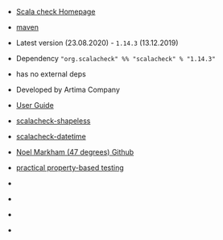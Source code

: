 - [Scala check Homepage](https://www.scalacheck.org)
- [maven](https://mvnrepository.com/artifact/org.scalacheck/scalacheck)
- Latest version (23.08.2020) - `1.14.3` (13.12.2019)
- Dependency `"org.scalacheck" %% "scalacheck" % "1.14.3"`
- has no external deps
- Developed by Artima Company
- [User Guide](https://github.com/typelevel/scalacheck/blob/master/doc/UserGuide.md)
- [scalacheck-shapeless](https://github.com/alexarchambault/scalacheck-shapeless)
- [scalacheck-datetime](https://www.scala-exercises.org/scalacheck/scalacheck-toolbox-datetime)
- [Noel Markham (47 degrees) Github](https://github.com/noelmarkham)

- [practical property-based testing](https://yow.eventer.com/yow-lambda-jam-2015-1305/practical-property-based-testing-by-charles-o-farrell-1884)
- [](https://www.youtube.com/watch?v=shngiiBfD80)
- [](https://www.youtube.com/user/FunctionalTV/post%2F97738967579)
- [](http://www.infoq.com/presentations/testing-techniques-case-study)
- [](https://blog.charleso.org)
